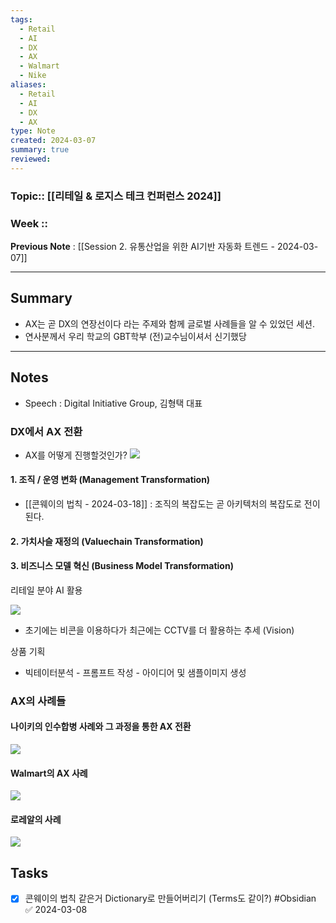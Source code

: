 ```yaml
---
tags:
  - Retail
  - AI
  - DX
  - AX
  - Walmart
  - Nike
aliases:
  - Retail
  - AI
  - DX
  - AX
type: Note
created: 2024-03-07
summary: true
reviewed:
---
```

### Topic:: [[리테일 & 로지스 테크 컨퍼런스 2024]]
### Week :: 
**Previous Note** : [[Session 2. 유통산업을 위한 AI기반 자동화 트렌드 - 2024-03-07]]

- - -
## Summary
- AX는 곧 DX의 연장선이다 라는 주제와 함께 글로벌 사례들을 알 수 있었던 세션.
- 연사분께서 우리 학교의 GBT학부 (전)교수님이셔서 신기했당 

- - -
## Notes
- Speech : Digital Initiative Group, 김형택 대표

### DX에서 AX 전환
- AX를 어떻게 진행할것인가? 
  ![](https://i.imgur.com/ia4OV9o.png)


#### 1. 조직 / 운영 변화 (Management Transformation)
- [[콘웨이의 법칙 - 2024-03-18]] : 조직의 복잡도는 곧 아키텍처의 복잡도로 전이된다. 

#### 2. 가치사슬 재정의 (Valuechain Transformation)

#### 3. 비즈니스 모델 혁신 (Business Model Transformation)

리테일 분야 AI 활용

![](https://i.imgur.com/pliVUFN.png)

- 초기에는 비콘을 이용하다가 최근에는 CCTV를 더 활용하는 추세 (Vision)

상품 기획
- 빅테이터분석 - 프롬프트 작성 - 아이디어 및 샘플이미지 생성

### AX의 사례들
#### 나이키의 인수합병 사례와 그 과정을 통한 AX 전환

![](https://i.imgur.com/QO6lbZS.png)

#### Walmart의 AX 사례

![](https://i.imgur.com/c3IzW7S.png)

#### 로레알의 사례

![](https://i.imgur.com/0SEtk00.png)

## Tasks
- [x] 콘웨이의 법칙 같은거 Dictionary로 만들어버리기 (Terms도 같이?) #Obsidian ✅ 2024-03-08